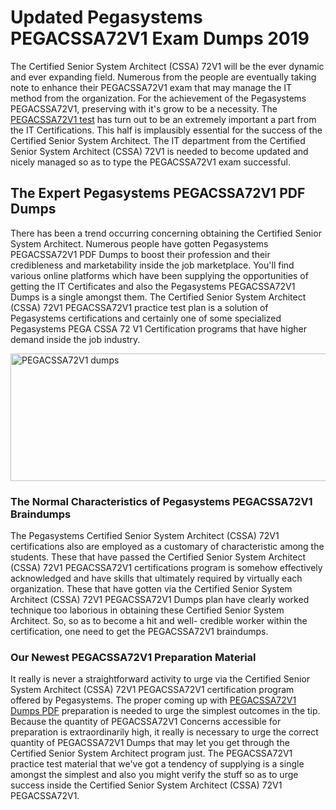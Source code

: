 <h1><strong>Updated Pegasystems PEGACSSA72V1 Exam Dumps 2019</strong></h1>
<p>The Certified Senior System Architect (CSSA) 72V1 will be the ever dynamic and ever expanding field. Numerous from the people are eventually taking note to enhance their PEGACSSA72V1 exam that may manage the IT method from the organization. For the achievement of the Pegasystems PEGACSSA72V1, preserving with it's grow to be a necessity. The <a href="https://www.securedumps.com/PEGACSSA72V1-cheat-sheet.html">PEGACSSA72V1 test</a> has turn out to be an extremely important a part from the IT Certifications. This half is implausibly essential for the success of the Certified Senior System Architect. The IT department from the Certified Senior System Architect (CSSA) 72V1 is needed to become updated and nicely managed so as to type the PEGACSSA72V1 exam successful.</p>
<h2><strong>The Expert Pegasystems PEGACSSA72V1 PDF Dumps</strong></h2>
<p>There has been a trend occurring concerning obtaining the Certified Senior System Architect. Numerous people have gotten Pegasystems PEGACSSA72V1 PDF Dumps to boost their profession and their credibleness and marketability inside the job marketplace. You'll find various online platforms which have been supplying the opportunities of getting the IT Certificates and also the Pegasystems PEGACSSA72V1 Dumps is a single amongst them. The Certified Senior System Architect (CSSA) 72V1 PEGACSSA72V1 practice test plan is a solution of Pegasystems certifications and certainly one of some specialized Pegasystems PEGA CSSA 72 V1 Certification programs that have higher demand inside the job industry.</p>
<p><a href="https://www.securedumps.com/PEGACSSA72V1-cheat-sheet.html"><img src="https://i.imgur.com/LkNlujf.jpg" alt="PEGACSSA72V1 dumps" width="550" height="204" /></a></p>
<h3><strong>The Normal Characteristics of Pegasystems PEGACSSA72V1 Braindumps</strong></h3>
<p>The Pegasystems Certified Senior System Architect (CSSA) 72V1 certifications also are employed as a customary of characteristic among the students. These that have passed the Certified Senior System Architect (CSSA) 72V1 PEGACSSA72V1 certifications program is somehow effectively acknowledged and have skills that ultimately required by virtually each organization. These that have gotten via the Certified Senior System Architect (CSSA) 72V1 PEGACSSA72V1 Dumps plan have clearly worked technique too laborious in obtaining these Certified Senior System Architect. So, so as to become a hit and well- credible worker within the certification, one need to get the PEGACSSA72V1 braindumps.</p>
<h3><strong>Our Newest PEGACSSA72V1 Preparation Material</strong></h3>
<p>It really is never a straightforward activity to urge via the Certified Senior System Architect (CSSA) 72V1 PEGACSSA72V1 certification program offered by Pegasystems. The proper coming up with <a href="https://www.securedumps.com/PEGACSSA72V1-cheat-sheet.html">PEGACSSA72V1 Dumps PDF</a> preparation is needed to urge the simplest outcomes in the tip. Because the quantity of PEGACSSA72V1 Concerns accessible for preparation is extraordinarily high, it really is necessary to urge the correct quantity of PEGACSSA72V1 Dumps that may let you get through the Certified Senior System Architect program just. The PEGACSSA72V1 practice test material that we've got a tendency of supplying is a single amongst the simplest and also you might verify the stuff so as to urge success inside the Certified Senior System Architect (CSSA) 72V1 PEGACSSA72V1.</p>
